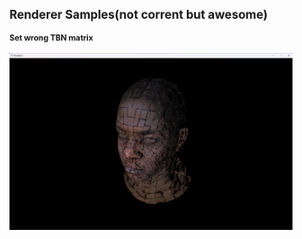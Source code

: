 ## Renderer Samples(not corrent but awesome)
#### Set wrong TBN matrix
![TBN Texture](./texture.png)  